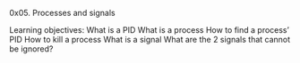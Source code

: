0x05. Processes and signals

Learning objectives:
What is a PID
What is a process
How to find a process’ PID
How to kill a process
What is a signal
What are the 2 signals that cannot be ignored?
